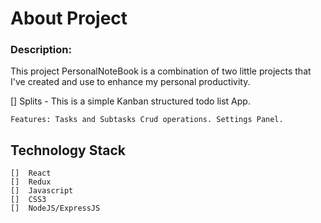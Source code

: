 # About Project
### Description: 
This project PersonalNoteBook is a combination of two little projects that I've created and use to enhance my personal productivity. 

[] Splits - This is a simple Kanban structured todo list App.

    Features: Tasks and Subtasks Crud operations. Settings Panel.


## Technology Stack
    []  React
    []  Redux
    []  Javascript
    []  CSS3
    []  NodeJS/ExpressJS